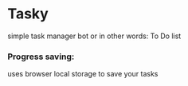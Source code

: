 <h1>Tasky</h1>
<p>simple task manager bot or in other words: To Do list</p>
<p>
<h3>Progress saving:</h3>
uses browser local storage to save your tasks
</p>
